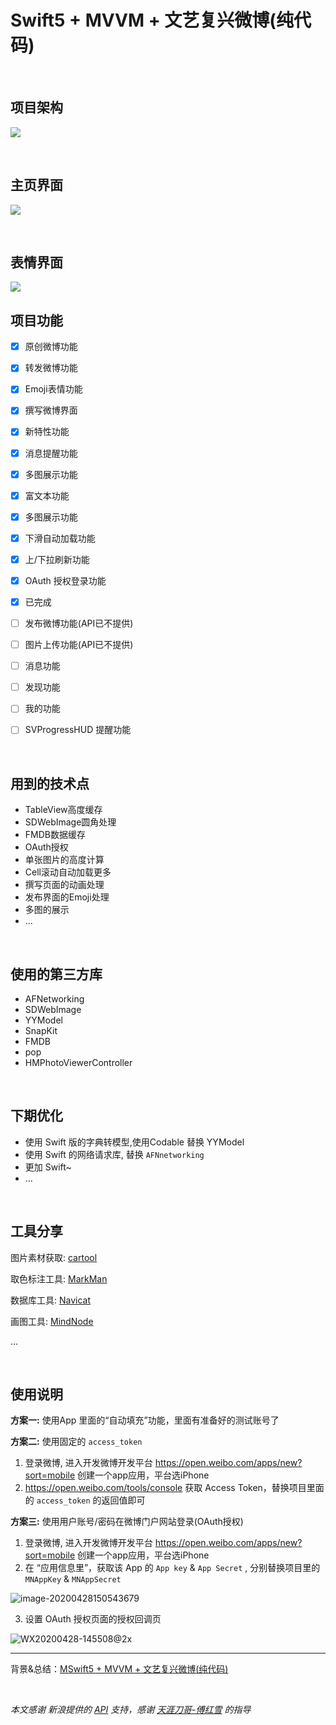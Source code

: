 # Swift5 + MVVM + 文艺复兴微博(纯代码)

<br>

## 项目架构

![](https://github.com/miniLV/github_images_miniLV/blob/master/juejin/171b713959fc32de?raw=true)

<br>

## 主页界面

![](https://github.com/miniLV/github_images_miniLV/blob/master/juejin/171bb13d7c6e6265?raw=true)



<br>

## 表情界面
![](https://github.com/miniLV/github_images_miniLV/blob/master/juejin/171bb1441ef0b8bf?raw=true)
<br>



## 项目功能


- [x] 原创微博功能
- [x] 转发微博功能
- [x] Emoji表情功能
- [x] 撰写微博界面
- [x] 新特性功能
- [x] 消息提醒功能
- [x] 多图展示功能
- [x] 富文本功能
- [x] 多图展示功能
- [x] 下滑自动加载功能
- [x] 上/下拉刷新功能
- [x] OAuth 授权登录功能
- [x] 已完成
- [ ] 发布微博功能(API已不提供)
- [ ] 图片上传功能(API已不提供)
- [ ] 消息功能
- [ ] 发现功能
- [ ] 我的功能
- [ ]  SVProgressHUD 提醒功能



<br>

## 用到的技术点

- TableView高度缓存
- SDWebImage圆角处理
- FMDB数据缓存
- OAuth授权
- 单张图片的高度计算
- Cell滚动自动加载更多
- 撰写页面的动画处理
- 发布界面的Emoji处理
- 多图的展示
- ...

<br>

## 使用的第三方库

- AFNetworking
- SDWebImage
- YYModel
- SnapKit
- FMDB
- pop
- HMPhotoViewerController

<br>

## 下期优化
- 使用 Swift 版的字典转模型,使用Codable 替换 YYModel
- 使用 Swift 的网络请求库, 替换 `AFNnetworking`
- 更加 Swift~
- ...

<br>

## 工具分享

图片素材获取: [cartool](https://github.com/steventroughtonsmith/cartool)

取色标注工具: [MarkMan](http://www.getmarkman.com/)

数据库工具: [Navicat](https://www.navicat.com.cn/)

画图工具: [MindNode](https://mindnode.com/)

...



<br>

## 使用说明
**方案一:**  使用App 里面的“自动填充”功能，里面有准备好的测试账号了


**方案二:**  使用固定的 `access_token`

1. 登录微博, 进入开发微博开发平台 https://open.weibo.com/apps/new?sort=mobile 创建一个app应用，平台选iPhone
2. https://open.weibo.com/tools/console 获取 Access Token，替换项目里面的 `access_token` 的返回值即可



**方案三:**  使用用户账号/密码在微博门户网站登录(OAuth授权)

1. 登录微博, 进入开发微博开发平台 https://open.weibo.com/apps/new?sort=mobile 创建一个app应用，平台选iPhone
2. 在 “应用信息里”，获取该 App 的 `App key` & `App Secret` , 分别替换项目里的 `MNAppKey`  & `MNAppSecret`

![image-20200428150543679](https://tva1.sinaimg.cn/large/007S8ZIlgy1ge9hvgzkmjj312n0u04c6.jpg)

3. 设置 OAuth 授权页面的授权回调页

![WX20200428-145508@2x](https://tva1.sinaimg.cn/large/007S8ZIlgy1ge9hzshox4j31na0gi0zo.jpg)




---

背景&总结：[MSwift5 + MVVM + 文艺复兴微博(纯代码)](https://juejin.im/post/5ea5a5d051882573883be60a)



<br>



*本文感谢 新浪提供的 [API](https://open.weibo.com/) 支持，感谢 [天涯刀哥-傅红雪](https://github.com/liufan321) 的指导*
